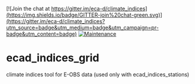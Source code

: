 [![Join the chat at https://gitter.im/eca-d/climate_indices](https://img.shields.io/badge/GITTER-join%20chat-green.svg)](https://gitter.im/eca-d/climate_indices?utm_source=badge&utm_medium=badge&utm_campaign=pr-badge&utm_content=badge)
[![Maintenance](https://img.shields.io/maintenance/yes/2016.svg)]()

# ecad_indices_grid
climate indices tool for E-OBS data (used only with ecad_indices_stations)
